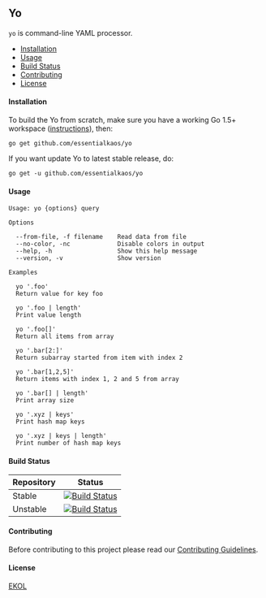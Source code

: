 ## Yo

`yo` is command-line YAML processor.

* [Installation](#installation)
* [Usage](#usage)
* [Build Status](#build-status)
* [Contributing](#contributing)
* [License](#license)

#### Installation

To build the Yo from scratch, make sure you have a working Go 1.5+ workspace ([instructions](https://golang.org/doc/install)), then:

```
go get github.com/essentialkaos/yo
```

If you want update Yo to latest stable release, do:

```
go get -u github.com/essentialkaos/yo
```

#### Usage

```
Usage: yo {options} query

Options

  --from-file, -f filename    Read data from file
  --no-color, -nc             Disable colors in output
  --help, -h                  Show this help message
  --version, -v               Show version

Examples

  yo '.foo'
  Return value for key foo

  yo '.foo | length'
  Print value length

  yo '.foo[]'
  Return all items from array

  yo '.bar[2:]'
  Return subarray started from item with index 2

  yo '.bar[1,2,5]'
  Return items with index 1, 2 and 5 from array

  yo '.bar[] | length'
  Print array size

  yo '.xyz | keys'
  Print hash map keys

  yo '.xyz | keys | length'
  Print number of hash map keys

```

#### Build Status

| Repository | Status |
|------------|--------|
| Stable | [![Build Status](https://travis-ci.org/essentialkaos/yo.svg?branch=master)](https://travis-ci.org/essentialkaos/yo) |
| Unstable | [![Build Status](https://travis-ci.org/essentialkaos/yo.svg?branch=develop)](https://travis-ci.org/essentialkaos/yo) |

#### Contributing

Before contributing to this project please read our [Contributing Guidelines](https://github.com/essentialkaos/contributing-guidelines#contributing-guidelines).

#### License

[EKOL](https://essentialkaos.com/ekol)